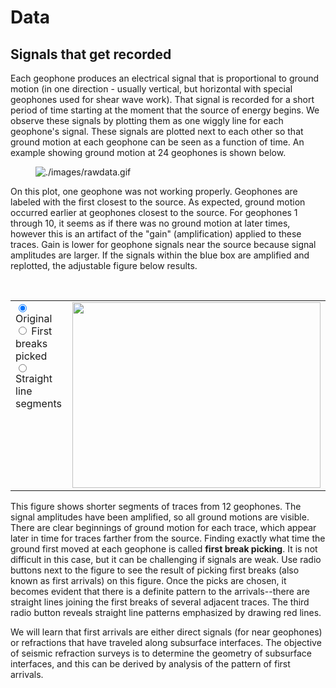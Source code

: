 # Data

## Signals that get recorded

Each geophone produces an electrical signal that is proportional to
ground motion (in one direction - usually vertical, but horizontal with
special geophones used for shear wave work). That signal is recorded for
a short period of time starting at the moment that the source of energy
begins. We observe these signals by plotting them as one wiggly line for
each geophone's signal. These signals are plotted next to each other so
that ground motion at each geophone can be seen as a function of time.
An example showing ground motion at 24 geophones is shown below.

<figure class="align-center">
<img src="./images/rawdata.gif" alt="./images/rawdata.gif" />
</figure>

On this plot, one geophone was not working properly. Geophones are
labeled with the first closest to the source. As expected, ground motion
occurred earlier at geophones closest to the source. For geophones 1
through 10, it seems as if there was no ground motion at later times,
however this is an artifact of the "gain" (amplification) applied to
these traces. Gain is lower for geophone signals near the source because
signal amplitudes are larger. If the signals within the blue box are
amplified and replotted, the adjustable figure below results.

<script language="JavaScript" type="text/JavaScript">
<!--
function MM_preloadImages() { //v3.0
  var d=document; if(d.images){ if(!d.MM_p) d.MM_p=new Array();
    var i,j=d.MM_p.length,a=MM_preloadImages.arguments; for(i=0; i<a.length; i++)
    if (a[i].indexOf("#")!=0){ d.MM_p[j]=new Image; d.MM_p[j++].src=a[i];}}
}

function MM_swapImgRestore() { //v3.0
  var i,x,a=document.MM_sr; for(i=0;a&&i<a.length&&(x=a[i])&&x.oSrc;i++) x.src=x.oSrc;
}

function MM_findObj(n, d) { //v4.01
  var p,i,x;  if(!d) d=document; if((p=n.indexOf("?"))>0&&parent.frames.length) {
    d=parent.frames[n.substring(p+1)].document; n=n.substring(0,p);}
  if(!(x=d[n])&&d.all) x=d.all[n]; for (i=0;!x&&i<d.forms.length;i++) x=d.forms[i][n];
  for(i=0;!x&&d.layers&&i<d.layers.length;i++) x=MM_findObj(n,d.layers[i].document);
  if(!x && d.getElementById) x=d.getElementById(n); return x;
}

function MM_swapImage() { //v3.0
  var i,j=0,x,a=MM_swapImage.arguments; document.MM_sr=new Array; for(i=0;i<(a.length-2);i+=3)
   if ((x=MM_findObj(a[i]))!=null){document.MM_sr[j++]=x; if(!x.oSrc) x.oSrc=x.src; x.src=a[i+2];}
}

function popWindow(file,height,width,winName)
{
var urlstring = file;
pWin=window.open(urlstring,winName, "toolbar=0,scrollbars=1,directories=0,resizable=1,height=" + height + ",width=" + width + ",status=0"); 
}

MM_preloadImages('./images/firstbreak2.gif','./images/firstbreak3.gif','./images/firstbreak1.gif');
</script>

<br>

<table border="0" cellpadding="1" cellspacing="0" width="100%">
  <tbody>
    <tr>
        <td valign="top" valign="top" style="width:30%;">
    <input name="radiobutton" type="radio" onClick="MM_swapImage('firstbreaks','','./images/firstbreak1.gif',1)" value="radiobutton" checked>
    			Original <br>
    <input name="radiobutton" type="radio" onClick="MM_swapImage('firstbreaks','','./images/firstbreak2.gif',1)" value="radiobutton">
    			First breaks picked <br>
    <input name="radiobutton" type="radio" onClick="MM_swapImage('firstbreaks','','./images/firstbreak3.gif',1)" value="radiobutton">
    			Straight line segments </p>
            </td>
              <td style="width:70%;"><img src="./images/firstbreak1.gif" name="firstbreaks" width="397" height="297" id="firstbreaks"></td>
          </tr>
        </table>

This figure shows shorter segments of traces from 12 geophones. The
signal amplitudes have been amplified, so all ground motions are
visible. There are clear beginnings of ground motion for each trace,
which appear later in time for traces farther from the source. Finding
exactly what time the ground first moved at each geophone is called
**first break picking**. It is not difficult in this case, but it can be
challenging if signals are weak. Use radio buttons next to the figure to
see the result of picking first breaks (also known as first arrivals) on
this figure. Once the picks are chosen, it becomes evident that there is
a definite pattern to the arrivals--there are straight lines joining the
first breaks of several adjacent traces. The third radio button reveals
straight line patterns emphasized by drawing red lines.

We will learn that first arrivals are either direct signals (for near
geophones) or refractions that have traveled along subsurface
interfaces. The objective of seismic refraction surveys is to determine
the geometry of subsurface interfaces, and this can be derived by
analysis of the pattern of first arrivals.
